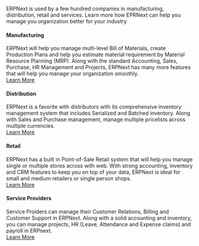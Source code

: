 ERPNext is used by a few hundred companies in manufacturing, distribution, retail and services. Learn more how EPRNext can help you manage you organization better for your industry

#### Manufacturing

ERPNext will help you manage multi-level Bill of Materials, create Production Plans and help you estimate material requirement by Material Resource Planning (MRP). Along with the standard Accounting, Sales, Purchase, HR Management and Projects, ERPNext has many more features that will help you manage your organization smoothly.<br>
[Learn More](industries/manufacturing)

#### Distribution

ERPNext is a favorite with distributors with its comprehensive inventory management system that includes Serialized and Batched inventory. Along with Sales and Purchase management, manage multiple pricelists across multiple currencies.<br>
[Learn More](industries/distribution)

#### Retail

ERPNext has a built in Point-of-Sale Retail system that will help you manage single or multiple stores across with web. With strong accounting, inventory and CRM features to keep you on top of your data, ERPNext is ideal for small and medium retailers or single person shops.<br>
[Learn More](industries/retail)

#### Service Providers

Service Proiders can manage their Customer Relations, Billing and Customer Support in ERPNext. Along with a solid accounting and inventory, you can manage projects, HR (Leave, Attendance and Expense claims) and payroll in ERPnext.<br>
[Learn More](industries/services)